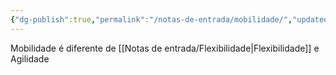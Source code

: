 ```yaml
---
{"dg-publish":true,"permalink":"/notas-de-entrada/mobilidade/","updated":"2024-02-22T23:20:13.170-03:00"}
---
```


Mobilidade é diferente de [[Notas de entrada/Flexibilidade\|Flexibilidade]] e Agilidade

